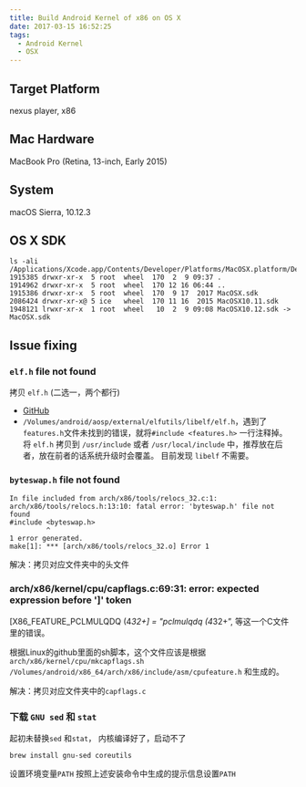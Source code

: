 ```yaml
---
title: Build Android Kernel of x86 on OS X
date: 2017-03-15 16:52:25
tags:
  - Android Kernel
  - OSX
---
```


## Target Platform
nexus player, x86

## Mac Hardware
MacBook Pro (Retina, 13-inch, Early 2015)

## System
macOS Sierra, 10.12.3

## OS X SDK
```
ls -ali /Applications/Xcode.app/Contents/Developer/Platforms/MacOSX.platform/Developer/SDKs
1915385 drwxr-xr-x  5 root  wheel  170  2  9 09:37 .
1914962 drwxr-xr-x  5 root  wheel  170 12 16 06:44 ..
1915386 drwxr-xr-x  5 root  wheel  170  9 17  2017 MacOSX.sdk
2086424 drwxr-xr-x@ 5 ice   wheel  170 11 16  2015 MacOSX10.11.sdk
1948121 lrwxr-xr-x  1 root  wheel   10  2  9 09:08 MacOSX10.12.sdk -> MacOSX.sdk
```

## Issue fixing
### `elf.h` file not found
拷贝 `elf.h` (二选一，两个都行)
- [GitHub](https://gist.github.com/mlafeldt/3885346)
- `/Volumes/android/aosp/external/elfutils/libelf/elf.h`，遇到了`features.h`文件未找到的错误，就将`#include <features.h>` 一行注释掉。
将 `elf.h` 拷贝到 `/usr/include` 或者 `/usr/local/include` 中，推荐放在后者，放在前者的话系统升级时会覆盖。
目前发现 `libelf` 不需要。

### `byteswap.h` file not found
```
In file included from arch/x86/tools/relocs_32.c:1:
arch/x86/tools/relocs.h:13:10: fatal error: 'byteswap.h' file not found
#include <byteswap.h>
         ^
1 error generated.
make[1]: *** [arch/x86/tools/relocs_32.o] Error 1
```
解决：拷贝对应文件夹中的头文件

### arch/x86/kernel/cpu/capflags.c:69:31: error: expected expression before ']' token
  [X86_FEATURE_PCLMULQDQ (4*32+]  = "pclmulqdq (4*32+”,
等这一个C文件里的错误。

根据Linux的github里面的sh脚本，这个文件应该是根据
`arch/x86/kernel/cpu/mkcapflags.sh`
`/Volumes/android/x86_64/arch/x86/include/asm/cpufeature.h` 和生成的。

解决：拷贝对应文件夹中的`capflags.c`

### 下载 `GNU sed` 和 `stat`
起初未替换`sed` 和`stat`， 内核编译好了，启动不了
```
brew install gnu-sed coreutils
```
设置环境变量`PATH`
按照上述安装命令中生成的提示信息设置`PATH`


